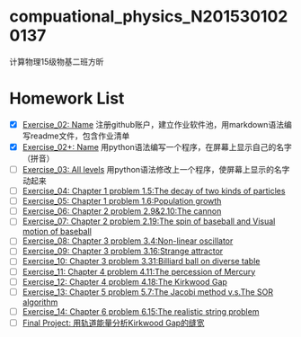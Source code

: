 # compuational_physics_N2015301020137
计算物理15级物基二班方昕
# Homework List
- [x] [Exercise_02: Name](https://github.com/Athanasiafx/compuational_physics_N2015301020137/blob/master/Exercise_02:Name) 注册github账户，建立作业软件池，用markdown语法编写readme文件，包含作业清单     
- [x] [Exercise_02+: Name](https://github.com/Athanasiafx/compuational_physics_N2015301020137/blob/master/Exercise_02%2B:Name) 用python语法编写一个程序，在屏幕上显示自己的名字（拼音）
- [ ] [Exercise_03: All levels](https://github.com/Athanasiafx/compuational_physics_N2015301020137/blob/master/Exercise_03:All%20levels) 用python语法修改上一个程序，使屏幕上显示的名字动起来     
- [ ] [Exercise_04: Chapter 1 problem 1.5:The decay of two kinds of particles](https://github.com/Athanasiafx/compuational_physics_N2015301020137/blob/master/Exercise_04:Chapter%201%20problem%201.5:The%20decay%20of%20two%20kinds%20of%20particles) 
- [ ] [Exercise_05: Chapter 1 problem 1.6:Population growth](https://github.com/Athanasiafx/compuational_physics_N2015301020137/blob/master/Exercise_05:Chapter%201%20problem%201.6:Population%20growth)
- [ ] [Exercise_06: Chapter 2 problem 2.9&2.10:The cannon](https://github.com/Athanasiafx/compuational_physics_N2015301020137/blob/master/Exercise_06:Chapter%202%20problem%202.9%262.10:The%20cannon)
- [ ] [Exercise_07: Chapter 2 problem 2.19:The spin of baseball and Visual motion of baseball](https://github.com/Athanasiafx/compuational_physics_N2015301020137/blob/master/Exercise_07:Chapter%202%20problem%202.19:The%20spin%20of%20baseball%20and%20Visual%20motion%20of%20baseball)
- [ ] [Exercise_08: Chapter 3 problem 3.4:Non-linear oscillator](https://github.com/Athanasiafx/compuational_physics_N2015301020137/blob/master/Exercise_08:Chapter%203%20problem%203.4:Non-linear%20oscillator)
- [ ] [Exercise_09: Chapter 3 problem 3.16:Strange attractor](https://github.com/Athanasiafx/compuational_physics_N2015301020137/blob/master/Exercise_09:Chapter%203%20problem%203.16:Strange%20attractor)
- [ ] [Exercise_10: Chapter 3 problem 3.31:Billiard ball on diverse table](https://github.com/Athanasiafx/compuational_physics_N2015301020137/blob/master/Exercise_10:Chapter%203%20problem%203.31:Billiard%20ball%20on%20diverse%20table)
- [ ] [Exercise_11: Chapter 4 problem 4.11:The percession of Mercury](https://github.com/Athanasiafx/compuational_physics_N2015301020137/blob/master/Exercise_11:Chapter%204%20problem%204.11:The%20percession%20of%20Mercury)
- [ ] [Exercise_12: Chapter 4 problem 4.18:The Kirkwood Gap](https://github.com/Athanasiafx/compuational_physics_N2015301020137/blob/master/Exercise_12:Chapter%204%20problem%204.18:The%20Kirkwood%20Gap)
- [ ] [Exercise_13: Chapter 5 problem 5.7:The Jacobi method v.s.The SOR algorithm](https://github.com/Athanasiafx/compuational_physics_N2015301020137/blob/master/Exercise_13:Chapter%205%20problem%205.7:The%20Jacobi%20method%20v.s.The%20SOR%20algorithm)  
- [ ] [Exercise_14: Chapter 6 problem 6.15:The realistic string problem](https://github.com/Athanasiafx/compuational_physics_N2015301020137/blob/master/Exercise_14:Chapter%206%20problem%206.15:The%20realistic%20string%20problem)
- [ ] [Final Project: 用轨道能量分析Kirkwood Gap的缝宽](https://github.com/Athanasiafx/compuational_physics_N2015301020137/blob/master/Final%20Project:%E7%94%A8%E8%BD%A8%E9%81%93%E8%83%BD%E9%87%8F%E5%88%86%E6%9E%90Kirkwood%20Gap%E7%9A%84%E7%BC%9D%E5%AE%BD)
